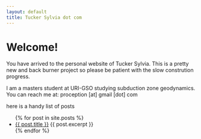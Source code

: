 ```yaml
---
layout: default
title: Tucker Sylvia dot com
---
```


# Welcome!

You have arrived to the personal website of Tucker Sylvia.
This is a pretty new and back burner project so please be patient
with the slow constrution progress. 

I am a masters student at URI-GSO studying subduction zone geodynamics.
You can reach me at: proception [at] gmail [dot] com

here is a handy list of posts 

<ul>
  {% for post in site.posts %}
    <li>
      <a href="{{ post.url }}">{{ post.title }}</a>
      {{ post.excerpt }}
    </li>
  {% endfor %}
</ul>
